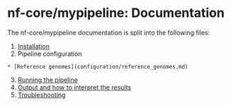 # nf-core/mypipeline: Documentation

The nf-core/mypipeline documentation is split into the following files:

1. [Installation](installation.md)
2. Pipeline configuration
<!--    * [Local installation](configuration/local.md) -->
<!--    * [Adding your own system](configuration/adding_your_own.md) -->
    * [Reference genomes](configuration/reference_genomes.md)
3. [Running the pipeline](usage.md)
4. [Output and how to interpret the results](output.md)
5. [Troubleshooting](troubleshooting.md)
